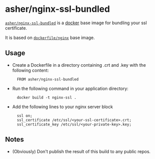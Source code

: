 # asher/nginx-ssl-bundled

[`asher/nginx-ssl-bundled`](https://index.docker.io/u/asher/nginx-ssl-bundled) is a [docker](https://docker.io) base image for bundling your ssl certificate. 

It is based on [`dockerfile/nginx`](https://registry.hub.docker.com/u/dockerfile/nginx/) base image.

## Usage

- Create a Dockerfile in a directory containing <your-ssl-certificate>.crt and <your-private-key>.key with the following content:

        FROM asher/nginx-ssl-bundled

- Run the following command in your application directory:

        docker build -t nginx-ssl .

- Add the following lines to your nginx server block

        ssl on;
        ssl_certificate /etc/ssl/<your-ssl-certificate>.crt;
        ssl_certificate_key /etc/ssl/<your-private-key>.key;


## Notes

- (Obviously) Don't publish the result of this build to any public repos.
